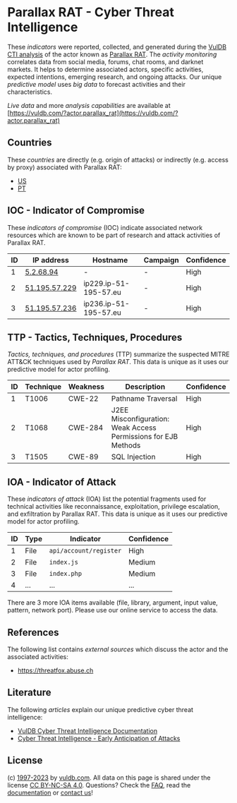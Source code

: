 # Parallax RAT - Cyber Threat Intelligence

These _indicators_ were reported, collected, and generated during the [VulDB CTI analysis](https://vuldb.com/?kb.cti) of the actor known as [Parallax RAT](https://vuldb.com/?actor.parallax_rat). The _activity monitoring_ correlates data from social media, forums, chat rooms, and darknet markets. It helps to determine associated actors, specific activities, expected intentions, emerging research, and ongoing attacks. Our unique _predictive model_ uses _big data_ to forecast activities and their characteristics.

_Live data_ and more _analysis capabilities_ are available at [https://vuldb.com/?actor.parallax_rat](https://vuldb.com/?actor.parallax_rat)

## Countries

These _countries_ are directly (e.g. origin of attacks) or indirectly (e.g. access by proxy) associated with Parallax RAT:

* [US](https://vuldb.com/?country.us)
* [PT](https://vuldb.com/?country.pt)

## IOC - Indicator of Compromise

These _indicators of compromise_ (IOC) indicate associated network resources which are known to be part of research and attack activities of Parallax RAT.

ID | IP address | Hostname | Campaign | Confidence
-- | ---------- | -------- | -------- | ----------
1 | [5.2.68.94](https://vuldb.com/?ip.5.2.68.94) | - | - | High
2 | [51.195.57.229](https://vuldb.com/?ip.51.195.57.229) | ip229.ip-51-195-57.eu | - | High
3 | [51.195.57.236](https://vuldb.com/?ip.51.195.57.236) | ip236.ip-51-195-57.eu | - | High

## TTP - Tactics, Techniques, Procedures

_Tactics, techniques, and procedures_ (TTP) summarize the suspected MITRE ATT&CK techniques used by _Parallax RAT_. This data is unique as it uses our predictive model for actor profiling.

ID | Technique | Weakness | Description | Confidence
-- | --------- | -------- | ----------- | ----------
1 | T1006 | CWE-22 | Pathname Traversal | High
2 | T1068 | CWE-284 | J2EE Misconfiguration: Weak Access Permissions for EJB Methods | High
3 | T1505 | CWE-89 | SQL Injection | High

## IOA - Indicator of Attack

These _indicators of attack_ (IOA) list the potential fragments used for technical activities like reconnaissance, exploitation, privilege escalation, and exfiltration by Parallax RAT. This data is unique as it uses our predictive model for actor profiling.

ID | Type | Indicator | Confidence
-- | ---- | --------- | ----------
1 | File | `api/account/register` | High
2 | File | `index.js` | Medium
3 | File | `index.php` | Medium
4 | ... | ... | ...

There are 3 more IOA items available (file, library, argument, input value, pattern, network port). Please use our online service to access the data.

## References

The following list contains _external sources_ which discuss the actor and the associated activities:

* https://threatfox.abuse.ch

## Literature

The following _articles_ explain our unique predictive cyber threat intelligence:

* [VulDB Cyber Threat Intelligence Documentation](https://vuldb.com/?kb.cti)
* [Cyber Threat Intelligence - Early Anticipation of Attacks](https://www.scip.ch/en/?labs.20201022)

## License

(c) [1997-2023](https://vuldb.com/?kb.changelog) by [vuldb.com](https://vuldb.com/?kb.about). All data on this page is shared under the license [CC BY-NC-SA 4.0](https://creativecommons.org/licenses/by-nc-sa/4.0/). Questions? Check the [FAQ](https://vuldb.com/?kb.faq), read the [documentation](https://vuldb.com/?kb) or [contact us](https://vuldb.com/?contact)!
